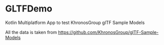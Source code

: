 # GLTFDemo
Kotlin Multiplatform App to test KhronosGroup glTF Sample Models

All the data is taken from https://github.com/KhronosGroup/glTF-Sample-Models

